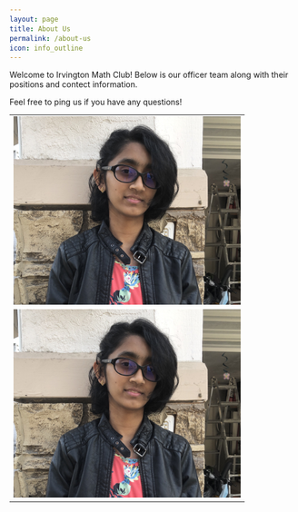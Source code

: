 ```yaml
---
layout: page
title: About Us
permalink: /about-us
icon: info_outline
---
```

Welcome to Irvington Math Club! Below is our officer team along with their positions and contect information.

Feel free to ping us if you have any questions!

<table cellpadding="0" cellspacing="0" border="0" width="100%", align="center">
<tr align="center">
  <td >
    <img src="./assets/images/AnanyaHeadshotIMC.JPG" alt="Ananya Kulshrestha" width="400">
  </td>
</tr>
<tr align="center">
  <td >
    <img src="./assets/images/AnanyaHeadshotIMC.JPG" alt="Ananya Kulshrestha" width="400">
  </td>
</tr>
</table>

